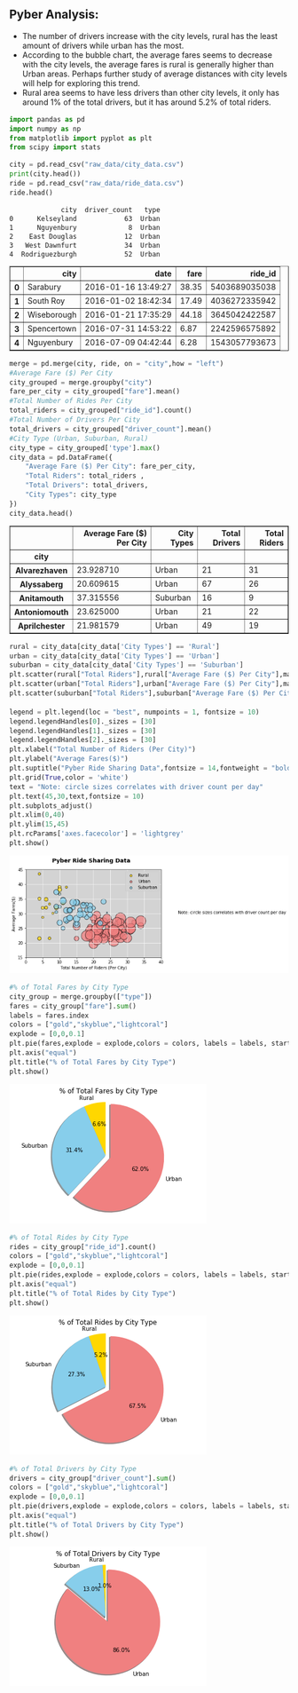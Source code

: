 ## Pyber Analysis:
- The number of drivers increase with the city levels, rural has the least amount of drivers while urban has the most. 
- According to the bubble chart, the average fares seems to decrease with the city levels, the average fares is rural is generally higher than Urban areas. Perhaps further study of average distances with city levels will help for exploring this trend.
- Rural area seems to have less drivers than other city levels, it only has around 1% of the total drivers, but it has around 5.2% of total riders.

```python
import pandas as pd
import numpy as np
from matplotlib import pyplot as plt
from scipy import stats


```


```python
city = pd.read_csv("raw_data/city_data.csv")
print(city.head())
ride = pd.read_csv("raw_data/ride_data.csv")
ride.head()
```

                 city  driver_count   type
    0      Kelseyland            63  Urban
    1      Nguyenbury             8  Urban
    2    East Douglas            12  Urban
    3   West Dawnfurt            34  Urban
    4  Rodriguezburgh            52  Urban





<div>
<style>
    .dataframe thead tr:only-child th {
        text-align: right;
    }

    .dataframe thead th {
        text-align: left;
    }

    .dataframe tbody tr th {
        vertical-align: top;
    }
</style>
<table border="1" class="dataframe">
  <thead>
    <tr style="text-align: right;">
      <th></th>
      <th>city</th>
      <th>date</th>
      <th>fare</th>
      <th>ride_id</th>
    </tr>
  </thead>
  <tbody>
    <tr>
      <th>0</th>
      <td>Sarabury</td>
      <td>2016-01-16 13:49:27</td>
      <td>38.35</td>
      <td>5403689035038</td>
    </tr>
    <tr>
      <th>1</th>
      <td>South Roy</td>
      <td>2016-01-02 18:42:34</td>
      <td>17.49</td>
      <td>4036272335942</td>
    </tr>
    <tr>
      <th>2</th>
      <td>Wiseborough</td>
      <td>2016-01-21 17:35:29</td>
      <td>44.18</td>
      <td>3645042422587</td>
    </tr>
    <tr>
      <th>3</th>
      <td>Spencertown</td>
      <td>2016-07-31 14:53:22</td>
      <td>6.87</td>
      <td>2242596575892</td>
    </tr>
    <tr>
      <th>4</th>
      <td>Nguyenbury</td>
      <td>2016-07-09 04:42:44</td>
      <td>6.28</td>
      <td>1543057793673</td>
    </tr>
  </tbody>
</table>
</div>




```python
merge = pd.merge(city, ride, on = "city",how = "left")
#Average Fare ($) Per City
city_grouped = merge.groupby("city")
fare_per_city = city_grouped["fare"].mean()
#Total Number of Rides Per City
total_riders = city_grouped["ride_id"].count()
#Total Number of Drivers Per City
total_drivers = city_grouped["driver_count"].mean()
#City Type (Urban, Suburban, Rural)
city_type = city_grouped['type'].max()
city_data = pd.DataFrame({
    "Average Fare ($) Per City": fare_per_city,
    "Total Riders": total_riders ,
    "Total Drivers": total_drivers,
    "City Types": city_type
})
city_data.head()

```




<div>
<style>
    .dataframe thead tr:only-child th {
        text-align: right;
    }

    .dataframe thead th {
        text-align: left;
    }

    .dataframe tbody tr th {
        vertical-align: top;
    }
</style>
<table border="1" class="dataframe">
  <thead>
    <tr style="text-align: right;">
      <th></th>
      <th>Average Fare ($) Per City</th>
      <th>City Types</th>
      <th>Total Drivers</th>
      <th>Total Riders</th>
    </tr>
    <tr>
      <th>city</th>
      <th></th>
      <th></th>
      <th></th>
      <th></th>
    </tr>
  </thead>
  <tbody>
    <tr>
      <th>Alvarezhaven</th>
      <td>23.928710</td>
      <td>Urban</td>
      <td>21</td>
      <td>31</td>
    </tr>
    <tr>
      <th>Alyssaberg</th>
      <td>20.609615</td>
      <td>Urban</td>
      <td>67</td>
      <td>26</td>
    </tr>
    <tr>
      <th>Anitamouth</th>
      <td>37.315556</td>
      <td>Suburban</td>
      <td>16</td>
      <td>9</td>
    </tr>
    <tr>
      <th>Antoniomouth</th>
      <td>23.625000</td>
      <td>Urban</td>
      <td>21</td>
      <td>22</td>
    </tr>
    <tr>
      <th>Aprilchester</th>
      <td>21.981579</td>
      <td>Urban</td>
      <td>49</td>
      <td>19</td>
    </tr>
  </tbody>
</table>
</div>




```python
rural = city_data[city_data['City Types'] == 'Rural']
urban = city_data[city_data['City Types'] == 'Urban']
suburban = city_data[city_data['City Types'] == 'Suburban']
plt.scatter(rural["Total Riders"],rural["Average Fare ($) Per City"],marker = "o", facecolors = "gold",edgecolors = "black", s = rural["Total Drivers"]*10,alpha = 0.75, label = "Rural")
plt.scatter(urban["Total Riders"],urban["Average Fare ($) Per City"],marker = "o", facecolors = "lightcoral",edgecolors = "black", s = urban["Total Drivers"]*10,alpha = 0.75, label = "Urban")
plt.scatter(suburban["Total Riders"],suburban["Average Fare ($) Per City"],marker = "o", facecolors = "skyblue",edgecolors = "black", s = suburban["Total Drivers"]*10,alpha = 0.75, label = "Suburban")

legend = plt.legend(loc = "best", numpoints = 1, fontsize = 10)
legend.legendHandles[0]._sizes = [30]
legend.legendHandles[1]._sizes = [30]
legend.legendHandles[2]._sizes = [30]
plt.xlabel("Total Number of Riders (Per City)")
plt.ylabel("Average Fares($)")
plt.suptitle("Pyber Ride Sharing Data",fontsize = 14,fontweight = "bold")
plt.grid(True,color = 'white')
text = "Note: circle sizes correlates with driver count per day"
plt.text(45,30,text,fontsize = 10)
plt.subplots_adjust()
plt.xlim(0,40)
plt.ylim(15,45)
plt.rcParams['axes.facecolor'] = 'lightgrey'
plt.show()
```


![png](Pyber_files/Pyber_3_0.png)



```python
#% of Total Fares by City Type
city_group = merge.groupby(["type"])
fares = city_group["fare"].sum()
labels = fares.index
colors = ["gold","skyblue","lightcoral"]
explode = [0,0,0.1]
plt.pie(fares,explode = explode,colors = colors, labels = labels, startangle = 90,autopct = "%1.1f%%",shadow = True)
plt.axis("equal")
plt.title("% of Total Fares by City Type")
plt.show()
```


![png](Pyber_files/Pyber_4_0.png)



```python
#% of Total Rides by City Type
rides = city_group["ride_id"].count()
colors = ["gold","skyblue","lightcoral"]
explode = [0,0,0.1]
plt.pie(rides,explode = explode,colors = colors, labels = labels, startangle = 90,autopct = "%1.1f%%",shadow = True)
plt.axis("equal")
plt.title("% of Total Rides by City Type")
plt.show()
```


![png](Pyber_files/Pyber_5_0.png)



```python
#% of Total Drivers by City Type
drivers = city_group["driver_count"].sum()
colors = ["gold","skyblue","lightcoral"]
explode = [0,0,0.1]
plt.pie(drivers,explode = explode,colors = colors, labels = labels, startangle = 90,autopct = "%1.1f%%",shadow = True)
plt.axis("equal")
plt.title("% of Total Drivers by City Type")
plt.show()
```


![png](Pyber_files/Pyber_6_0.png)

